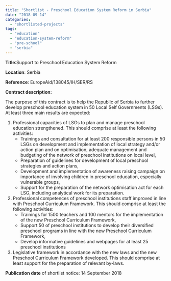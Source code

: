```yaml
---
title: "Shortlist - Preschool Education System Reform in Serbia"
date: "2018-09-14"
categories: 
  - "shortlisted-projects"
tags: 
  - "education"
  - "education-system-reform"
  - "pre-school"
  - "serbia"
---
```


**Title**:Support to Preschool Education System Reform

**Location**: Serbia

**Reference**: EuropeAid/138045/IH/SER/RS

**Contract description:**

The purpose of this contract is to help the Republic of Serbia to further develop preschool education system in 50 Local Self Governments (LSGs). At least three main results are expected:

1. Professional capacities of LSGs to plan and manage preschool education strengthened. This should comprise at least the following activities:
    - Trainings and consultation for at least 200 responsible persons in 50 LSGs on development and implementation of local strategy and/or action plan and on optimisation, adequate management and budgeting of the network of preschool institutions on local level,
    - Preparation of guidelines for development of local preschool strategies and action plans,
    - Development and implementation of awareness raising campaign on importance of involving children in preschool education, especially vulnerable groups,
    - Support for the preparation of the network optimisation act for each LSG, including analytical work for its preparation.
2. Professional competences of preschool institutions staff improved in line with Preschool Curriculum Framework. This should comprise at least the following activities:
    - Trainings for 1500 teachers and 100 mentors for the implementation of the new Preschool Curriculum Framework,
    - Support 50 of preschool institutions to develop their diversified preschool programs in line with the new Preschool Curriculum Framework,
    - Develop informative guidelines and webpages for at least 25 preschool institutions
3. Legislative framework in accordance with the new laws and the new Preschool Curriculum Framework developed. This should comprise at least support for the preparation of relevant by-laws.

**Publication date** of shortlist notice: 14 September 2018
